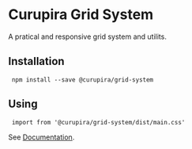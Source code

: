 # Curupira Grid System
A pratical and responsive grid system and utilits.

## Installation
` npm install --save @curupira/grid-system`

## Using
` import from '@curupira/grid-system/dist/main.css'`

See [Documentation](https://curutecnologia.gitlab.io/grid-system).
